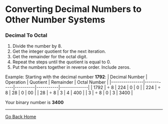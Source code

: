 # Converting Decimal Numbers to Other Number Systems

### Decimal To Octal
1. Divide the number by 8.
2. Get the integer quotient for the next iteration.
3. Get the remainder for the octal digit.
4. Repeat the steps until the quotient is equal to 0.
5. Put the numbers together in reverse order. Include zeros.

Example: Starting with the decimal number **1792**:
| Decimal Number | Operation  | Quotient | Remainder | Octal Number |
|----------------|------------|----------|-----------|--------------|
| 1792           | ÷ 8        | 224      | 0         | 0            |
| 224            | ÷ 8        | 28       | 0         | 00           |
| 28             | ÷ 8        | 3        | 4         | 400          |
| 3              | ÷ 8        | 0        | 3         | 3400         |

Your binary number is **3400**


---

[Go Back Home](https://github.com/hannahandboba/FinalTutorial)

